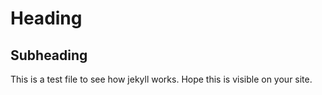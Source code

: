 # Heading
## Subheading
This is a test file to see how jekyll works.
Hope this is visible on your site.
